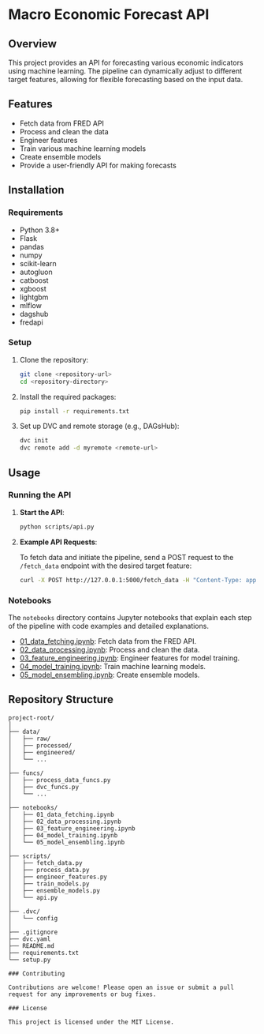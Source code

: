 # Macro Economic Forecast API

## Overview

This project provides an API for forecasting various economic indicators using machine learning. The pipeline can dynamically adjust to different target features, allowing for flexible forecasting based on the input data.

## Features

- Fetch data from FRED API
- Process and clean the data
- Engineer features
- Train various machine learning models
- Create ensemble models
- Provide a user-friendly API for making forecasts

## Installation

### Requirements

- Python 3.8+
- Flask
- pandas
- numpy
- scikit-learn
- autogluon
- catboost
- xgboost
- lightgbm
- mlflow
- dagshub
- fredapi

### Setup

1. Clone the repository:

    ```sh
    git clone <repository-url>
    cd <repository-directory>
    ```

2. Install the required packages:

    ```sh
    pip install -r requirements.txt
    ```

3. Set up DVC and remote storage (e.g., DAGsHub):

    ```sh
    dvc init
    dvc remote add -d myremote <remote-url>
    ```

## Usage

### Running the API

1. **Start the API**:

    ```sh
    python scripts/api.py
    ```

2. **Example API Requests**:

    To fetch data and initiate the pipeline, send a POST request to the `/fetch_data` endpoint with the desired target feature:

    ```sh
    curl -X POST http://127.0.0.1:5000/fetch_data -H "Content-Type: application/json" -d '{"target_feature": "GDP"}'
    ```

### Notebooks

The `notebooks` directory contains Jupyter notebooks that explain each step of the pipeline with code examples and detailed explanations.

- [01_data_fetching.ipynb](notebooks/01_data_fetching.ipynb): Fetch data from the FRED API.
- [02_data_processing.ipynb](notebooks/02_data_processing.ipynb): Process and clean the data.
- [03_feature_engineering.ipynb](notebooks/03_feature_engineering.ipynb): Engineer features for model training.
- [04_model_training.ipynb](notebooks/04_model_training.ipynb): Train machine learning models.
- [05_model_ensembling.ipynb](notebooks/05_model_ensembling.ipynb): Create ensemble models.

## Repository Structure

```plaintext
project-root/
│
├── data/
│   ├── raw/
│   ├── processed/
│   ├── engineered/
│   └── ...
│
├── funcs/
│   ├── process_data_funcs.py
│   ├── dvc_funcs.py
│   └── ...
│
├── notebooks/
│   ├── 01_data_fetching.ipynb
│   ├── 02_data_processing.ipynb
│   ├── 03_feature_engineering.ipynb
│   ├── 04_model_training.ipynb
│   └── 05_model_ensembling.ipynb
│
├── scripts/
│   ├── fetch_data.py
│   ├── process_data.py
│   ├── engineer_features.py
│   ├── train_models.py
│   ├── ensemble_models.py
│   └── api.py
│
├── .dvc/
│   └── config
│
├── .gitignore
├── dvc.yaml
├── README.md
├── requirements.txt
└── setup.py

### Contributing

Contributions are welcome! Please open an issue or submit a pull request for any improvements or bug fixes.

### License

This project is licensed under the MIT License.
